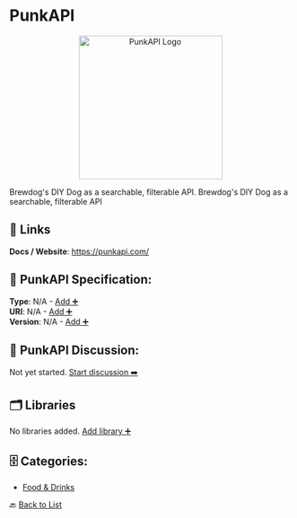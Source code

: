 # PunkAPI
<p align="center">
    <img width="256" src="https://raw.githubusercontent.com/apis-list/apis-list/main/apis/punkapi/logo_256x256.png" alt="PunkAPI Logo"/>
</p>
Brewdog's DIY Dog as a searchable, filterable API. Brewdog's DIY Dog as a searchable, filterable API

##  🔗 Links
**Docs / Website**: https://punkapi.com/

## 🧬 PunkAPI Specification:
**Type**: N/A - [Add ➕](https://github.com/apis-list/apis-list/edit/main/apis.yaml#15966)  
**URI**: N/A - [Add ➕](https://github.com/apis-list/apis-list/edit/main/apis.yaml#15966)  
**Version**: N/A - [Add ➕](https://github.com/apis-list/apis-list/edit/main/apis.yaml#15966)

## 💬 PunkAPI Discussion:
Not yet started. [Start discussion ➡️](https://github.com/apis-list/apis-list/discussions/new)

## 🗂️ Libraries

No libraries added. [Add library ➕](https://github.com/apis-list/apis-list/edit/main/apis.yaml#15966)    


## 🗄️ Categories:
- [Food & Drinks](https://github.com/apis-list/apis-list#food--drinks-)

🔙  [Back to List](https://github.com/apis-list/apis-list)
